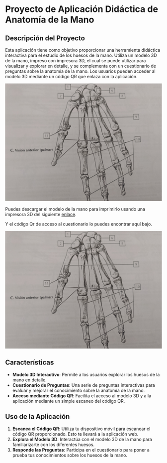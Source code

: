 # Proyecto de Aplicación Didáctica de Anatomía de la Mano

## Descripción del Proyecto

Esta aplicación tiene como objetivo proporcionar una herramienta didáctica interactiva para el estudio de los huesos de la mano. Utiliza un modelo 3D de la mano, impreso con impresora 3D, el cual se puede utilizar para visualizar y explorar en detalle, y se complementa con un cuestionario de preguntas sobre la anatomía de la mano. Los usuarios pueden acceder al modelo 3D mediante un código QR que enlaza con la aplicación.

![Modelo 3D de la mano](./images/hand_palmar_complete.jpg)

Puedes descargar el modelo de la mano para imprimirlo usando una impresora 3D del siguiente [enlace](https://www.thingiverse.com/thing:4841107).

Y el código Qr de acceso al cuestionario lo puedes encontrar aquí bajo.

![Código Qr](./images/hand_palmar_complete.jpg)

## Características

- **Modelo 3D Interactivo**: Permite a los usuarios explorar los huesos de la mano en detalle.
- **Cuestionario de Preguntas**: Una serie de preguntas interactivas para evaluar y mejorar el conocimiento sobre la anatomía de la mano.
- **Acceso mediante Código QR**: Facilita el acceso al modelo 3D y a la aplicación mediante un simple escaneo del código QR.

## Uso de la Aplicación

1. **Escanea el Código QR**: Utiliza tu dispositivo móvil para escanear el código QR proporcionado. Esto te llevará a la aplicación web.
2. **Explora el Modelo 3D**: Interactúa con el modelo 3D de la mano para familiarizarte con los diferentes huesos.
3. **Responde las Preguntas**: Participa en el cuestionario para poner a prueba tus conocimientos sobre los huesos de la mano.

